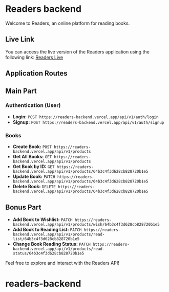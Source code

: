 # Readers backend

Welcome to Readers, an online platform for reading books.

## Live Link

You can access the live version of the Readers application using the following link: [Readers Live](https://readers-backend.vercel.app/)

## Application Routes

## **Main Part**

### Authentication (User)

- **Login:** `POST https://readers-backend.vercel.app/api/v1/auth/login`
- **Signup:** `POST https://readers-backend.vercel.app/api/v1/auth/signup`

### Books

- **Create Book:** `POST https://readers-backend.vercel.app/api/v1/products`
- **Get All Books:** `GET https://readers-backend.vercel.app/api/v1/products`
- **Get Book by ID:** `GET https://readers-backend.vercel.app/api/v1/products/64b3c4f3d628cb828720b1e5`
- **Update Book:** `PATCH https://readers-backend.vercel.app/api/v1/products/64b3c4f3d628cb828720b1e5`
- **Delete Book:** `DELETE https://readers-backend.vercel.app/api/v1/products/64b3c4f3d628cb828720b1e5`

## **Bonus Part**
- **Add Book to Wishlist:** `PATCH https://readers-backend.vercel.app/api/v1/products/wish/64b3c4f3d628cb828720b1e5`
- **Add Book to Reading List:** `PATCH https://readers-backend.vercel.app/api/v1/products/read-list/64b3c4f3d628cb828720b1e5`
- **Change Book Reading Status:** `PATCH https://readers-backend.vercel.app/api/v1/products/read-status/64b3c4f3d628cb828720b1e5`



Feel free to explore and interact with the Readers API!
# readers-backend
